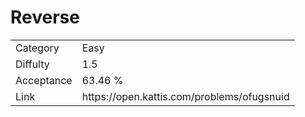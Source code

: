# Reverse

<table>
    <tr>
        <td>Category</td>
        <td>Easy</td>
    </tr>
    <tr>
        <td>Diffulty</td>
        <td>1.5</td>
    </tr>
    <tr>
        <td>Acceptance</td>
        <td>63.46 %</td>
    </tr>
    <tr>
        <td>Link</td>
        <td>https://open.kattis.com/problems/ofugsnuid</td>
    </tr>
</table>